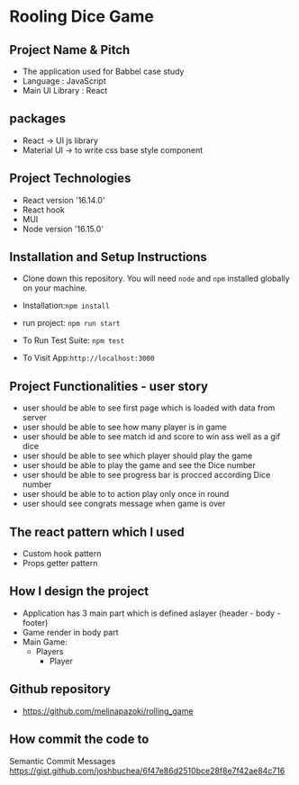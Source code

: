 # Rooling Dice Game 


## Project Name & Pitch

 - The application used for Babbel case study
 - Language : JavaScript
 - Main UI Library : React
 

## packages


 - React -> UI js library
 - Material UI -> to write css base style component 


## Project Technologies

- React version '16.14.0'
- React hook
- MUI
- Node version '16.15.0'


## 

## Installation and Setup Instructions

- Clone down this repository. You will need `node` and `npm` installed globally on your machine.

- Installation:`npm install`
- run project: `npm run start`
- To Run Test Suite: `npm test`
- To Visit App:`http://localhost:3000`
  

## Project Functionalities - user story
 - user should be able to see first page which is loaded with data from server 
 - user should be able to see how many player is in game 
 - user should be able to see match id and score to win ass well as a gif dice 
 - user should be able to see which player should play the game 
 - user should be able to play the game and see the Dice number 
 - user should be able to see progress bar is procced according Dice number 
 - user should be able to to action play only once in round 
 - user should see congrats message when game is over 

## The react pattern which I used
- Custom hook pattern
- Props getter pattern

## How I design the project

- Application has 3 main part which is defined aslayer (header - body - footer)
- Game render in body part 
- Main Game: 
    - Players 
        - Player
            


## Github repository 
 - https://github.com/melinapazoki/rolling_game

## How commit the code to
Semantic Commit Messages
https://gist.github.com/joshbuchea/6f47e86d2510bce28f8e7f42ae84c716

